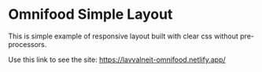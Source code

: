 # Omnifood Simple Layout

This is simple example of responsive layout built with clear css without pre-processors.

Use this link to see the site: https://lavvalneit-omnifood.netlify.app/
